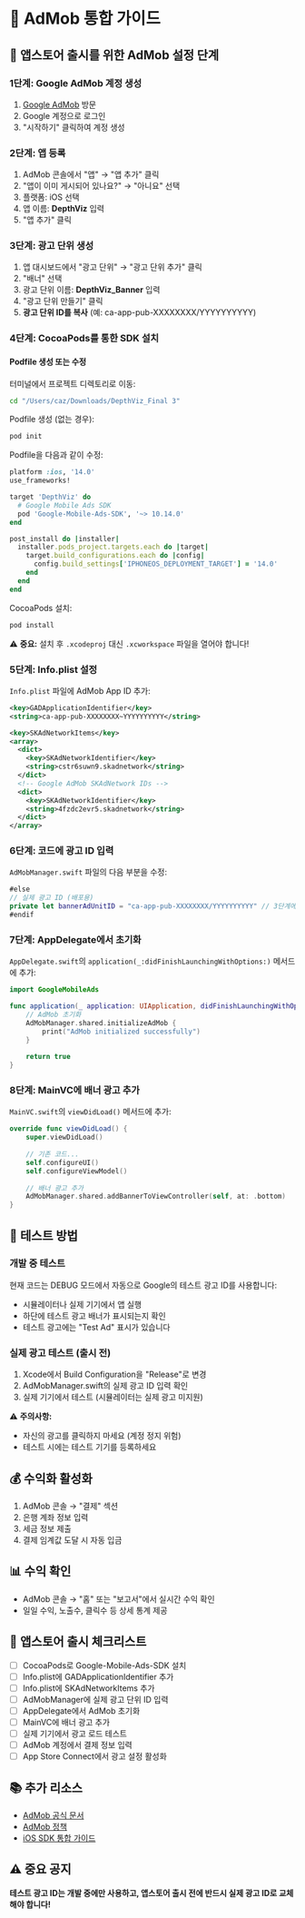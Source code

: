 # 📱 AdMob 통합 가이드

## 🎯 앱스토어 출시를 위한 AdMob 설정 단계

### 1단계: Google AdMob 계정 생성

1. [Google AdMob](https://admob.google.com) 방문
2. Google 계정으로 로그인
3. "시작하기" 클릭하여 계정 생성

### 2단계: 앱 등록

1. AdMob 콘솔에서 "앱" → "앱 추가" 클릭
2. "앱이 이미 게시되어 있나요?" → "아니요" 선택
3. 플랫폼: iOS 선택
4. 앱 이름: **DepthViz** 입력
5. "앱 추가" 클릭

### 3단계: 광고 단위 생성

1. 앱 대시보드에서 "광고 단위" → "광고 단위 추가" 클릭
2. "배너" 선택
3. 광고 단위 이름: **DepthViz_Banner** 입력
4. "광고 단위 만들기" 클릭
5. **광고 단위 ID를 복사** (예: ca-app-pub-XXXXXXXX/YYYYYYYYYY)

### 4단계: CocoaPods를 통한 SDK 설치

#### Podfile 생성 또는 수정

터미널에서 프로젝트 디렉토리로 이동:

```bash
cd "/Users/caz/Downloads/DepthViz_Final 3"
```

Podfile 생성 (없는 경우):

```bash
pod init
```

Podfile을 다음과 같이 수정:

```ruby
platform :ios, '14.0'
use_frameworks!

target 'DepthViz' do
  # Google Mobile Ads SDK
  pod 'Google-Mobile-Ads-SDK', '~> 10.14.0'
end

post_install do |installer|
  installer.pods_project.targets.each do |target|
    target.build_configurations.each do |config|
      config.build_settings['IPHONEOS_DEPLOYMENT_TARGET'] = '14.0'
    end
  end
end
```

CocoaPods 설치:

```bash
pod install
```

⚠️ **중요:** 설치 후 `.xcodeproj` 대신 `.xcworkspace` 파일을 열어야 합니다!

### 5단계: Info.plist 설정

`Info.plist` 파일에 AdMob App ID 추가:

```xml
<key>GADApplicationIdentifier</key>
<string>ca-app-pub-XXXXXXXX~YYYYYYYYYY</string>

<key>SKAdNetworkItems</key>
<array>
  <dict>
    <key>SKAdNetworkIdentifier</key>
    <string>cstr6suwn9.skadnetwork</string>
  </dict>
  <!-- Google AdMob SKAdNetwork IDs -->
  <dict>
    <key>SKAdNetworkIdentifier</key>
    <string>4fzdc2evr5.skadnetwork</string>
  </dict>
</array>
```

### 6단계: 코드에 광고 ID 입력

`AdMobManager.swift` 파일의 다음 부분을 수정:

```swift
#else
// 실제 광고 ID (배포용)
private let bannerAdUnitID = "ca-app-pub-XXXXXXXX/YYYYYYYYYY" // 3단계에서 복사한 광고 단위 ID
#endif
```

### 7단계: AppDelegate에서 초기화

`AppDelegate.swift`의 `application(_:didFinishLaunchingWithOptions:)` 메서드에 추가:

```swift
import GoogleMobileAds

func application(_ application: UIApplication, didFinishLaunchingWithOptions launchOptions: [UIApplication.LaunchOptionsKey: Any]?) -> Bool {
    // AdMob 초기화
    AdMobManager.shared.initializeAdMob {
        print("AdMob initialized successfully")
    }
    
    return true
}
```

### 8단계: MainVC에 배너 광고 추가

`MainVC.swift`의 `viewDidLoad()` 메서드에 추가:

```swift
override func viewDidLoad() {
    super.viewDidLoad()
    
    // 기존 코드...
    self.configureUI()
    self.configureViewModel()
    
    // 배너 광고 추가
    AdMobManager.shared.addBannerToViewController(self, at: .bottom)
}
```

## 🧪 테스트 방법

### 개발 중 테스트

현재 코드는 DEBUG 모드에서 자동으로 Google의 테스트 광고 ID를 사용합니다:
- 시뮬레이터나 실제 기기에서 앱 실행
- 하단에 테스트 광고 배너가 표시되는지 확인
- 테스트 광고에는 "Test Ad" 표시가 있습니다

### 실제 광고 테스트 (출시 전)

1. Xcode에서 Build Configuration을 "Release"로 변경
2. AdMobManager.swift의 실제 광고 ID 입력 확인
3. 실제 기기에서 테스트 (시뮬레이터는 실제 광고 미지원)

⚠️ **주의사항:**
- 자신의 광고를 클릭하지 마세요 (계정 정지 위험)
- 테스트 시에는 테스트 기기를 등록하세요

## 💰 수익화 활성화

1. AdMob 콘솔 → "결제" 섹션
2. 은행 계좌 정보 입력
3. 세금 정보 제출
4. 결제 임계값 도달 시 자동 입금

## 📊 수익 확인

- AdMob 콘솔 → "홈" 또는 "보고서"에서 실시간 수익 확인
- 일일 수익, 노출수, 클릭수 등 상세 통계 제공

## 🚀 앱스토어 출시 체크리스트

- [ ] CocoaPods로 Google-Mobile-Ads-SDK 설치
- [ ] Info.plist에 GADApplicationIdentifier 추가
- [ ] Info.plist에 SKAdNetworkItems 추가
- [ ] AdMobManager에 실제 광고 단위 ID 입력
- [ ] AppDelegate에서 AdMob 초기화
- [ ] MainVC에 배너 광고 추가
- [ ] 실제 기기에서 광고 로드 테스트
- [ ] AdMob 계정에서 결제 정보 입력
- [ ] App Store Connect에서 광고 설정 활성화

## 📚 추가 리소스

- [AdMob 공식 문서](https://developers.google.com/admob/ios/quick-start)
- [AdMob 정책](https://support.google.com/admob/answer/6128543)
- [iOS SDK 통합 가이드](https://developers.google.com/admob/ios/banner)

## ⚠️ 중요 공지

**테스트 광고 ID는 개발 중에만 사용하고, 앱스토어 출시 전에 반드시 실제 광고 ID로 교체해야 합니다!**


